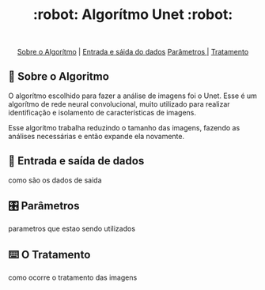 <div align="center">
  <h1> :robot: Algorítmo Unet :robot: </h1> 
</div>

<br id="topo">
<p align="center">
    <a href="#sobre">Sobre o Algorítmo</a>  |  
    <a href="#entrada">Entrada e sáida do dados</a>
    <a href="#par"> Parâmetros </a>  |  
    <a href="#trata"> Tratamento </a>
</p>

<h2 id="sobre"> 📝 Sobre o Algoritmo </h2>

O algorítmo escolhido para fazer a análise de imagens foi o Unet. Esse é um algorítmo de rede neural convolucional, muito utilizado para realizar identificação e isolamento de características de imagens.

Esse algorítmo trabalha reduzindo o tamanho das imagens, fazendo as análises necessárias e então expande ela novamente.

<h2 id="entrada"> 📑 Entrada e saída de dados </h2>

como são os dados de saida

<h2 id="par"> 🎛️ Parâmetros </h2>

parametros que estao sendo utilizados

<h2 id="trata"> ⌨️ O Tratamento </h2>

como ocorre o tratamento das imagens


